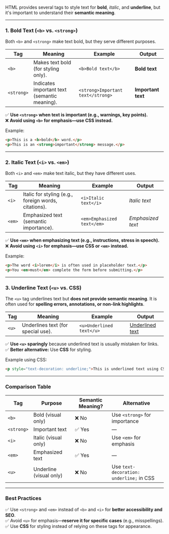 HTML provides several tags to style text for **bold**, *italic*, and **underline**, but it's important to understand their **semantic meaning**.

---

### **1. Bold Text (`<b>` vs. `<strong>`)**
Both `<b>` and `<strong>` make text bold, but they serve different purposes.

| Tag | Meaning | Example | Output |
|------|---------|---------|--------|
| `<b>` | Makes text bold (for styling only). | `<b>Bold text</b>` | **Bold text** |
| `<strong>` | Indicates important text (semantic meaning). | `<strong>Important text</strong>` | **Important text** |

✅ **Use `<strong>` when text is important (e.g., warnings, key points).**  
❌ **Avoid using `<b>` for emphasis—use CSS instead.**

Example:
```html
<p>This is a <b>bold</b> word.</p>
<p>This is an <strong>important</strong> message.</p>
```

---

### **2. Italic Text (`<i>` vs. `<em>`)**
Both `<i>` and `<em>` make text italic, but they have different uses.

| Tag | Meaning | Example | Output |
|------|---------|---------|--------|
| `<i>` | Italic for styling (e.g., foreign words, citations). | `<i>Italic text</i>` | *Italic text* |
| `<em>` | Emphasized text (semantic importance). | `<em>Emphasized text</em>` | *Emphasized text* |

✅ **Use `<em>` when emphasizing text (e.g., instructions, stress in speech).**  
❌ **Avoid using `<i>` for emphasis—use CSS or `<em>` instead.**

Example:
```html
<p>The word <i>lorem</i> is often used in placeholder text.</p>
<p>You <em>must</em> complete the form before submitting.</p>
```

---

### **3. Underline Text (`<u>` vs. CSS)**
The `<u>` tag underlines text but **does not provide semantic meaning**. It is often used for **spelling errors, annotations, or non-link highlights**.

| Tag | Meaning | Example | Output |
|------|---------|---------|--------|
| `<u>` | Underlines text (for special use). | `<u>Underlined text</u>` | <u>Underlined text</u> |

✅ **Use `<u>` sparingly** because underlined text is usually mistaken for links.  
✅ **Better alternative:** Use **CSS** for styling.

Example using CSS:
```html
<p style="text-decoration: underline;">This is underlined text using CSS.</p>
```

---

### **Comparison Table**
| Tag | Purpose | Semantic Meaning? | Alternative |
|------|---------|-----------------|-------------|
| `<b>` | Bold (visual only) | ❌ No | Use `<strong>` for importance |
| `<strong>` | Important text | ✅ Yes | — |
| `<i>` | Italic (visual only) | ❌ No | Use `<em>` for emphasis |
| `<em>` | Emphasized text | ✅ Yes | — |
| `<u>` | Underline (visual only) | ❌ No | Use `text-decoration: underline;` in CSS |

---

### **Best Practices**
✅ Use `<strong>` and `<em>` instead of `<b>` and `<i>` for **better accessibility and SEO**.  
✅ Avoid `<u>` for emphasis—**reserve it for specific cases** (e.g., misspellings).  
✅ Use **CSS** for styling instead of relying on these tags for appearance.